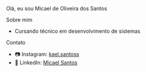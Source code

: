  Olá, eu sou Micael de Oliveira dos Santos

 Sobre mim
- Cursando técnico em desenvolvimento de sistemas 

 Contato
- 📷 Instagram: [kael.santoss](https://www.instagram.com/kael.santoss?igsh=NW9tNnBibmxqcWZj)
- 💼 LinkedIn: [Micael Santos](https://www.linkedin.com/in/micael-oliveira-a1b484240?utm_source=share&utm_campaign=share_via&utm_content=profile&utm_medium=android_app)

